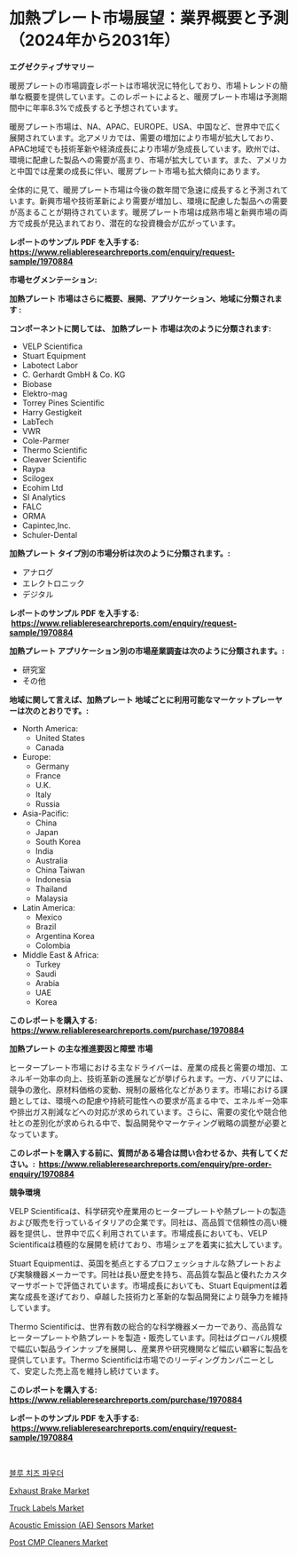 <p><h1>加熱プレート市場展望：業界概要と予測（2024年から2031年）</h1></p><p><strong>エグゼクティブサマリー</strong></p>
<p><p>暖房プレートの市場調査レポートは市場状況に特化しており、市場トレンドの簡単な概要を提供しています。このレポートによると、暖房プレート市場は予測期間中に年率8.3%で成長すると予想されています。</p><p>暖房プレート市場は、NA、APAC、EUROPE、USA、中国など、世界中で広く展開されています。北アメリカでは、需要の増加により市場が拡大しており、APAC地域でも技術革新や経済成長により市場が急成長しています。欧州では、環境に配慮した製品への需要が高まり、市場が拡大しています。また、アメリカと中国では産業の成長に伴い、暖房プレート市場も拡大傾向にあります。</p><p>全体的に見て、暖房プレート市場は今後の数年間で急速に成長すると予測されています。新興市場や技術革新により需要が増加し、環境に配慮した製品への需要が高まることが期待されています。暖房プレート市場は成熟市場と新興市場の両方で成長が見込まれており、潜在的な投資機会が広がっています。</p></p>
<p><strong>レポートのサンプル PDF を入手する: <a href="https://www.reliableresearchreports.com/enquiry/request-sample/1970884">https://www.reliableresearchreports.com/enquiry/request-sample/1970884</a></strong></p>
<p><strong>市場セグメンテーション:</strong></p>
<p><strong> 加熱プレート 市場はさらに概要、展開、アプリケーション、地域に分類されます :</strong></p>
<p><strong>コンポーネントに関しては、 加熱プレート 市場は次のように分類されます: &nbsp;</strong></p>
<p><ul><li>VELP Scientifica</li><li>Stuart Equipment</li><li>Labotect Labor</li><li>C. Gerhardt GmbH & Co. KG</li><li>Biobase</li><li>Elektro-mag</li><li>Torrey Pines Scientific</li><li>Harry Gestigkeit</li><li>LabTech</li><li>VWR</li><li>Cole-Parmer</li><li>Thermo Scientific</li><li>Cleaver Scientific</li><li>Raypa</li><li>Scilogex</li><li>Ecohim Ltd</li><li>SI Analytics</li><li>FALC</li><li>ORMA</li><li>Capintec,Inc.</li><li>Schuler-Dental</li></ul></p>
<p><strong> 加熱プレート タイプ別の市場分析は次のように分類されます。:</strong></p>
<p><ul><li>アナログ</li><li>エレクトロニック</li><li>デジタル</li></ul></p>
<p><strong>レポートのサンプル PDF を入手する: &nbsp;<a href="https://www.reliableresearchreports.com/enquiry/request-sample/1970884">https://www.reliableresearchreports.com/enquiry/request-sample/1970884</a></strong></p>
<p><strong> 加熱プレート アプリケーション別の市場産業調査は次のように分類されます。:</strong></p>
<p><ul><li>研究室</li><li>その他</li></ul></p>
<p><strong>地域に関して言えば、加熱プレート 地域ごとに利用可能なマーケットプレーヤーは次のとおりです。:</strong></p>
<p><ul>
    <li>
        North America:
        <ul>
            <li>United States</li>
            <li>Canada</li>
        </ul>
    </li>
    <li>
        Europe:
        <ul>
            <li>Germany</li>
            <li>France</li>
            <li>U.K.</li>
            <li>Italy</li>
            <li>Russia</li>
        </ul>
    </li>
    <li>
        Asia-Pacific:
        <ul>
            <li>China</li>
            <li>Japan</li>
            <li>South Korea</li>
            <li>India</li>
            <li>Australia</li>
            <li>China Taiwan</li>
            <li>Indonesia</li>
            <li>Thailand</li>
            <li>Malaysia</li>
        </ul>
    </li>
    <li>
        Latin America:
        <ul>
            <li>Mexico</li>
            <li>Brazil</li>
            <li>Argentina Korea</li>
            <li>Colombia</li>
        </ul>
    </li>
    <li>
        Middle East & Africa:
        <ul>
            <li>Turkey</li>
            <li>Saudi</li>
            <li>Arabia</li>
            <li>UAE</li>
            <li>Korea</li>
        </ul>
    </li>
    </ul></p>
<p><strong>このレポートを購入する: &nbsp;<a href="https://www.reliableresearchreports.com/purchase/1970884">https://www.reliableresearchreports.com/purchase/1970884</a></strong></p>
<p><strong>加熱プレート の主な推進要因と障壁 市場</strong></p>
<p><p>ヒータープレート市場における主なドライバーは、産業の成長と需要の増加、エネルギー効率の向上、技術革新の進展などが挙げられます。一方、バリアには、競争の激化、原材料価格の変動、規制の厳格化などがあります。市場における課題としては、環境への配慮や持続可能性への要求が高まる中で、エネルギー効率や排出ガス削減などへの対応が求められています。さらに、需要の変化や競合他社との差別化が求められる中で、製品開発やマーケティング戦略の調整が必要となっています。</p></p>
<p><strong>このレポートを購入する前に、質問がある場合は問い合わせるか、共有してください。:&nbsp; <a href="https://www.reliableresearchreports.com/enquiry/pre-order-enquiry/1970884">https://www.reliableresearchreports.com/enquiry/pre-order-enquiry/1970884</a></strong></p>
<p><strong>競争環境</strong></p>
<p><p>VELP Scientificaは、科学研究や産業用のヒータープレートや熱プレートの製造および販売を行っているイタリアの企業です。同社は、高品質で信頼性の高い機器を提供し、世界中で広く利用されています。市場成長においても、VELP Scientificaは積極的な展開を続けており、市場シェアを着実に拡大しています。</p><p>Stuart Equipmentは、英国を拠点とするプロフェッショナルな熱プレートおよび実験機器メーカーです。同社は長い歴史を持ち、高品質な製品と優れたカスタマーサポートで評価されています。市場成長においても、Stuart Equipmentは着実な成長を遂げており、卓越した技術力と革新的な製品開発により競争力を維持しています。</p><p>Thermo Scientificは、世界有数の総合的な科学機器メーカーであり、高品質なヒータープレートや熱プレートを製造・販売しています。同社はグローバル規模で幅広い製品ラインナップを展開し、産業界や研究機関など幅広い顧客に製品を提供しています。Thermo Scientificは市場でのリーディングカンパニーとして、安定した売上高を維持し続けています。</p></p>
<p><strong>このレポートを購入する: &nbsp; <a href="https://www.reliableresearchreports.com/purchase/1970884">https://www.reliableresearchreports.com/purchase/1970884</a></strong></p>
<p><strong>レポートのサンプル PDF を入手する: &nbsp;<a href="https://www.reliableresearchreports.com/enquiry/request-sample/1970884">https://www.reliableresearchreports.com/enquiry/request-sample/1970884</a></strong><strong></strong></p>
<p>&nbsp;</p>
<p><p><a href="https://github.com/JonHarrtis67676y/Market-Research-Report-List-1/blob/main/940751310458.md">블루 치즈 파우더</a></p><p><a href="https://issuu.com/reportprime-2/docs/exhaust-brake-market-size-2030.pptx">Exhaust Brake Market</a></p><p><a href="https://issuu.com/reportprime-2/docs/truck-labels-market-size-2030.pptx">Truck Labels Market</a></p><p><a href="https://view.publitas.com/reportprime-1/insights-into-acoustic-emission-ae-sensors-market-size-analysing-market-share-trends-and-growth-from-2024-to-2031/">Acoustic Emission (AE) Sensors Market</a></p><p><a href="https://github.com/globismark/Market-Research-Report-List-2/blob/main/post-cmp-cleaners-market.md">Post CMP Cleaners Market</a></p></p>